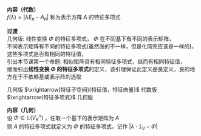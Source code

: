 **内容（代数）**  
 $f(\lambda)=|\lambda E_n-A_n|$ 称为表示方阵 $A$ 的特征多项式  
  
**过渡**  
几何版: 线性变换 $\Phi$ 的特征多项式， $\Phi$ 在不同基下有不同的表示矩阵，  
不同表示矩阵有不同的特征多项式(虽然张的不一样，但是化简完应该是一样的)，这些多项式是否有相同的特征值，  
引出本节课第一个命题: 相似矩阵具有相同特征多项式，继而有相同特征值，  
继而引出**线性变换 $\Phi$ 的特征多项式**的定义，该引理保证此定义是良定义，良的地方在于不依赖基或表示阵的选取  
  
几何版 $\xrightarrow[特征子空间]{特征值，特征向量}$ 代数版 $\xrightarrow{特征多项式}$ 几何版  
  
**内容（几何）**  
设 $\Phi\in\mathbb{L}(V_K^n)$ ，任取一个基下的表示矩阵为 $A$   
则 $A$ 的特征多项式就定义为 $\Phi$ 的特征多项式，记作 $|\lambda\cdot\mathbb{1}_V-\Phi|$   
